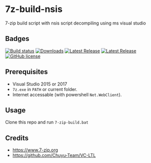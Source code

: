 # 7z-build-nsis
7-zip build script with nsis script decompiling using ms visual studio

## Badges
[![Build status](https://ci.appveyor.com/api/projects/status/6uusps0bn00akik9?svg=true)](https://ci.appveyor.com/project/myfreeer/7z-build-nsis)
[![Downloads](https://img.shields.io/github/downloads/myfreeer/7z-build-nsis/total.svg)](https://github.com/myfreeer/7z-build-nsis/releases)
[![Latest Release](https://img.shields.io/github/downloads/myfreeer/7z-build-nsis/latest/total.svg)](https://github.com/myfreeer/7z-build-nsis/releases/latest)
[![Latest Release](https://img.shields.io/github/release/myfreeer/7z-build-nsis.svg)](https://github.com/myfreeer/7z-build-nsis/releases/latest)
[![GitHub license](https://img.shields.io/github/license/myfreeer/7z-build-nsis.svg)](LICENSE) 

## Prerequisites
* Visual Studio 2015 or 2017
* `7z.exe` in `PATH` or current folder.
* Internet accessable (with powershell `Net.WebClient`).

## Usage
Clone this repo and run `7-zip-build.bat`

## Credits
* <https://www.7-zip.org>
* <https://github.com/Chuyu-Team/VC-LTL>